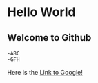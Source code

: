 # Hello World
## Welcome to Github
	-ABC
	-GFH
Here is the [Link to Google!](http://www.google.co.in)
